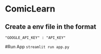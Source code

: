 # ComicLearn

## Create a env file in the format
```
"GOOGLE_API_KEY" : "API_KEY"
```

#Run App
```streamlit run app.py```
